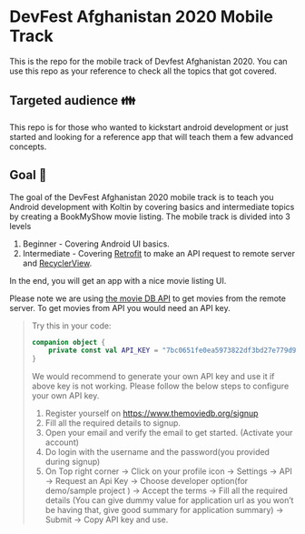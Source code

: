 
# DevFest Afghanistan 2020 Mobile Track

This is the repo for the mobile track of Devfest Afghanistan 2020. You can use this repo as your reference to check all the topics that got covered.

## Targeted audience  :family: 
This repo is for those who wanted to kickstart android development or just started and looking for a reference app that will teach them a few advanced concepts.

## Goal  :dart:
The goal of the DevFest Afghanistan 2020 mobile track is to teach you Android development with Koltin by covering basics and intermediate topics by creating a BookMyShow movie listing. The mobile track is divided into 3 levels

1. Beginner - Covering Android UI basics.
2. Intermediate - Covering [Retrofit](https://square.github.io/retrofit/) to make an API request to remote server and [RecyclerView](https://developer.android.com/guide/topics/ui/layout/recyclerview).

In the end, you will get an app with a nice movie listing UI.

 Please note we are using [the movie DB API](https://developers.themoviedb.org/3) to get movies from the remote server.
To get movies from API you would need an API key. 
>
> Try this in your code: 
>    ```kotlin
>    companion object {
>        private const val API_KEY = "7bc0651fe0ea5973822df3bd27e779d9"
>    }
>    ```
> We would recommend to generate your own API key and use it if above key is not working. Please follow the below steps to configure your own API key. 
>
>1. Register yourself on https://www.themoviedb.org/signup 
>2. Fill all the required details to signup. 
>3. Open your email and verify the email to get started. (Activate your account)
>4. Do login with the username and the password(you provided during signup)
>5. On Top right corner -> Click on your profile icon -> Settings -> API  -> Request an Api Key -> Choose developer option(for demo/sample project ) -> Accept the terms -> Fill all the required details (You can give dummy value for application url as you won’t be having that, give good summary for application summary) -> Submit -> Copy API key and use.
>
